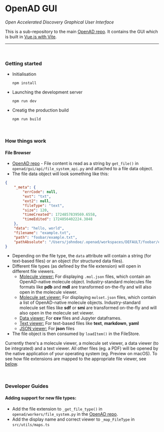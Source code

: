 # OpenAD GUI

_Open Accelerated Discovery Graphical User Interface_

This is a sub-repository to the main [OpenAD repo]. It contains the GUI which is built in [Vue.js with Vite](readme/vue-vite.md).

---

<br>

### Getting started

-   Initialisation

        npm install

-   Launching the development server

        npm run dev

-   Creatig the production build

        npm run build

<br>

### How things work

#### File Browser

-   [OpenAD repo] - File content is read as a string by `get_file()` in `openad/gui/api/file_system_api.py` and attached to a file data object.
-   The file data object will look something like this:

```json
{
	"_meta": {
		"errCode": null,
		"ext": "txt",
		"ext2": null,
		"fileType": "text",
		"size": 120,
		"timeCreated": 1724857839569.6558,
		"timeEdited": 1724856402224.3848
	},
	"data": "hello, world",
	"filename": "example.txt",
	"path": "foobar/example.txt",
	"pathAbsolute": "/Users/johndoe/.openad/workspaces/DEFAULT/foobar/example.txt"
}
```

-   Depending on the file type, the `data` attribute will contain a string (for text-based files) or an object (for structured data files).
-   Different file types (as defined by the file extension) will open in different file viewers.
    -   <ins>Molecule viewer:</ins> For displaying `.mol.json` files, which contain an OpenAD-native molecule object. Industry-standard molecules file formats like **pdb** and **mdl** are transformed on-the-fly and will also open in the molecule viewer.
    -   <ins>Molecule set viewer:</ins> For displaying `molset.json` files, which contain a list of OpenAD-native molecule objects. Industry-standard molecule set files like **sdf** or **smi** are transformed on-the-fly and will also open in the molecule set viewer.
    -   <ins>Data viewer:</ins> For **csv** files and Jupyter dataframes.
    -   <ins>Text viewer:</ins> For text-based files like **text**, **markdown**, **yaml**
    -   <ins>JSON viewer:</ins> For **json** files
-   The file object is then consumed by `loadItem()` in the FileStore.

Currently there's a molecule viewer, a molecule set viewer, a data viewer (to be integrated) and a text viewer. All other files (eg. a PDF) will be opened by the native application of your operating system (eg. Preview on macOS). To see how file extensions are mapped to the appropriate file viewer, see [below](#adding-support-for-new-file-types).

<br>

### Developer Guides

#### Adding support for new file types:

-   Add the file extension to `_get_file_type()` in `openad/workers/file_system.py` in the [OpenAD repo].
-   Add the display name and correct viewer to `_map_FileType` in `src/utils/maps.ts`

[OpenAD repo]: https://github.com/acceleratedscience/open-ad-toolkit
